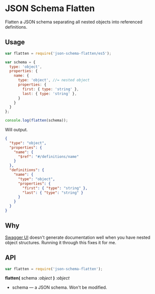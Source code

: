 # JSON Schema Flatten

Flatten a JSON schema separating all nested objects into referenced definitions.

## Usage

```javascript
var flatten = require('json-schema-flatten/es5');

var schema = {
  type: 'object',
  properties: {
    name: {
      type: 'object', //= nested object
      properties: {
        first: { type: 'string' },
        last: { type: 'string' },
      }
    }
  }
};

console.log(flatten(schema));
```

Will output.

```JSON
{
  "type": "object",
  "properties": {
    "name": {
      "$ref": "#/definitions/name"
    }
  },
  "definitions": {
    "name": {
      "type": "object",
      "properties": {
        "first": { "type": "string" },
        "last": { "type": "string" }
      }
    }
  }
}
```

## Why

[Swagger UI](https://github.com/swagger-api/swagger-ui) doesn't generate documentation well when you have nested object structures. Running it through this fixes it for me.

## API

```javascript
var flatten = require('json-schema-flatten');
```

**flatten(** schema *:object* **)** *:object*

* schema — a JSON schema. Won't be modified.
